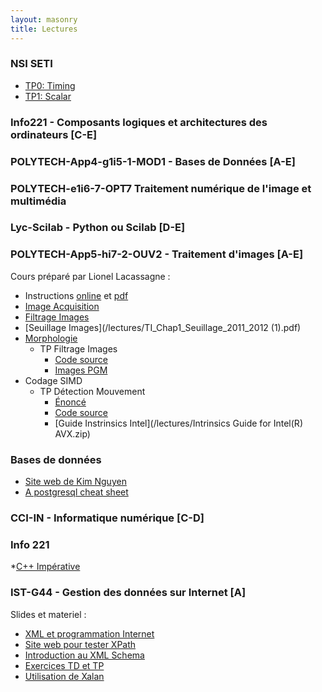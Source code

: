```yaml
---
layout: masonry
title: Lectures
---
```


### NSI SETI
* [TP0: Timing](/lectures/nsi-seti-timing.zip)
* [TP1: Scalar](/lectures/nsi-seti-scalar.zip)


### Info221 - Composants logiques et architectures des ordinateurs     [C-E]

### POLYTECH-App4-g1i5-1-MOD1 - Bases de Données     [A-E]

### POLYTECH-e1i6-7-OPT7 Traitement numérique de l'image et multimédia 

### Lyc-Scilab - Python ou Scilab     [D-E]

### POLYTECH-App5-hi7-2-OUV2 - Traitement d'images     [A-E]	

Cours préparé par Lionel Lacassagne :

* Instructions [online](/lectures/tp1.html) et [pdf](/lectures/tp1_filtrage_APP5.pdf)
* [Image Acquisition](/lectures/imageAcquisition.pdf)
* [Filtrage Images](/lectures/TI_Chap1_Filtre_2011_2012.pdf)
* [Seuillage Images](/lectures/TI_Chap1_Seuillage_2011_2012 (1).pdf)
* [Morphologie](/lectures/TI_Chap2_Morpho_2011_2012.pdf)
	* TP Filtrage Images
		* [Code source](/lectures/tp1_filtrage_APP5.zip)
		* [Images PGM](/lectures/images_pgm.zip)
* Codage SIMD
	* TP Détection Mouvement
		* [Énoncé](/lectures/tp-tivi3.pdf)
		* [Code source](/lectures/sigmadelta_SEE.tar.gz)
		* [Guide Instrinsics Intel](/lectures/Intrinsics Guide for Intel(R) AVX.zip)

### Bases de données
* [Site web de Kim Nguyen](https://www.lri.fr/~kn/teach_en.html)
* [A postgresql cheat sheet](http://blog.jasonmeridth.com/2012/10/02/postgresql-command-line-cheat-sheet.html)

### CCI-IN - Informatique numérique     [C-D]

### Info 221
*[C++ Impérative](http://www.doc.ic.ac.uk/~wjk/C++Intro/)

### IST-G44 - Gestion des données sur Internet [A]
Slides et materiel :

* [XML et programmation Internet](https://www.lri.fr/~roatis/teaching/xslt/index.html)
* [Site web pour tester XPath](http://www.whitebeam.org/library/guide/TechNotes/xpathtestbed.rhtm)
* [Introduction au XML Schema](http://www.w3schools.com/schema/schema_intro.asp)
* [Exercices TD et TP](/lectures/xmlTD1.html)
* [Utilisation de Xalan](/lectures/xalan.html)





